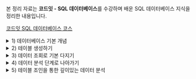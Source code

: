 본 정리 자료는 **코드잇 - SQL 데이터베이스**를 수강하며 배운 SQL 데이터베이스 지식을 정리한 내용입니다.

[코드잇 SQL 데이터베이스 코스](https://www.codeit.kr/courses/sql-database)

<details>
  <summary>1) 데이터베이스 기본 개념</summary>
  <details>
    <summary>데이터베이스와 테이블</summary>

# 데이터베이스와 테이블

## 데이터베이스란?

일정한 체계 속에 저장된 데이터의 집합

데이터는 보통 데이터베이스 안에서 테이블(Table)이라는 형태로 저장됨.

데이터베이스에 저장된 데이터로 시장과 고객을 잘 분석해야 기업이 잘될 수 있음

# 테이블의 row와 column

## 테이블

테이블이란 표 형태로 저장된 데이터의 집합

row는 '행' 이라는 뜻으로, 테이블에서 하나의 개체는 이 row로 표현됨

column은 '열'이라는 뜻으로, 테이블에서 각 개체가 가지는 하나의 속성은 이 column으로 표현됨

  </details>
  <details>
    <summary>DBMS와 SQL</summary>

# DBMS와 SQL

## DBMS (DataBase Management System)

데이터베이스 관리 시스템.

데이터베이스를 관리하는 프로그램

사용하는 DBMS에 따라서 데이터베이스의 종류가 다름

모든 DBMS에서는 SQL이라는 언어를 사용

### SQL (Structured Query Language)

DBMS에 명령을 내리기 위해 사용하는 언어

SQL은 국제 표준이 있어서, 어떤 DBMS에서든 사용할 수 있음

하지만 문제는, 모든 DBMS가 이 표준을 완벽하게 지키지는 않는다는 것

하지만 데이터를 다루는 대부분의 주요 기능은 DBMS마다 큰 차이가 없다

# SQL 국제 표준과 MySQL

## SQL 국제 표준

1970년대 초 IBM에 의해서 System/R이라는 DBMS와 , 이것을 사용하기 위해 필요한 언어인 SEQUEL(Structured English Query Language)가 만들어졌는데, 이후 SEQUEL(씨퀄)은 상표권 문제 때문에 그 이름이 SQL(Structured Query Language)로 변경됨.

2020.09 기준 2019 개정안이 최신임.

## MySQL이란?

MySQL은 페이스북, 유튜브 등을 비롯한 유명 서비스에서 활발히 사용되고 있는 DBMS임

MySQL은 MySQL B이라는 회사에서 개발되었는데, MySQL AB는 2008년 Sun Microsystems에 인수되고, 이 Sun Microsystems는 2010년 Oracle에 인수됨. 이에 따라 자연스럽게 MySQL 또한 Oracle의 소유가 되었음.

MySQL은 오픈 소스 소프트웨어로 누구나 자유롭게 사용할 수 있지만, 만약 MySQL의 소스 코드를 가져다가 일부를 수정하고 자신의 제품의 일부로 만들어서 재배포하는 상황에서 그 소스코드를 공개하지 않으려는 기업이 있다면 이 경우에는 Oracle엑서 제공하는 상업용 라이센스가 필요하다

Oracle은 자사의 기존 DBMS인 오라클과 기업 인수를 통해 얻은 MySQL 둘다 잘 서비스하고 있다고 한다. 둘 다 기술적으로 장단점이 다르고 상호보완적이 면이 있다.

### 오라클

은행, 거래소 등과 같이 데이터 처리의 정확성, 운영의 안정성 등이 엄격하게 요구되는 분야에서 주로 사용되고 있음

신뢰도가 중요한 비즈니스 분야에 적합하게 설계되어 있고, 해당 영역에서의 역사가 길다

### MySQL

우리가 흔히 쓰는 앱, 웹 사이트 같은 서비스를 만들 때 많이 사용 됨

무료로 사용할 수 있고, 좀 더 가볍다.

여러 DBMS 중에서도 특히 일반 사용자가 사용하기 편하다는 평가를 받는다.

요구하는 컴퓨터 성능도 작은 편이라 부담도 덜 함

IT 분야에서 LAMP(Linux + Apache + MySQL + PHP/Perl/Python)라고 하는 개발 플랫폼의 조합이 관용어로 쓰일 정도로 많은 개발자들이 보편적으로 쓰는 DBMS라고 함

# DBMS와 서버-클라이언트 구조

## 클라이언트와 서버

DBMS에는 주요 구성 요소인 두 종류의 프로그램이 있음.

1. **client(클라이언트 프로그램)** : 사용자가 server에 접속해서 원하는 데이터베이스 관련 작업을 할 수 있도록, SQL을 입력할 수 있는 화면 등을 제공하는 프로그램
2. **server(서버 프로그램)**: client로부터 SQL 문 등을 전달받아 데이터베이스 관련 작업을 직접 처리하는 프로그램. (DBMS라고 할 때, 좁은 의미로 이 server 부분만을 가리키는 경우도 있음)

대부분의 DBMS가 client를 통해 server에 접속하는 구조로 되어 있음.

server 안에 DB가 포함되어 있는데, 사실 데이터베이스는 DBMS와 분리된 것이 아니라, 이렇게 server가 직접 저장하고 관리하는 데이터의 집합이다.

결국 DBMS를 사용한다는 것은, **실행되고 있는 server에 client를 이용해서 접속한 후, 원하는 명령을 내린다는 뜻**

### MySQL Workbench

MySQL은 CLI(Command Line Interface) 환경에서 사용할 수도 있지만, Oracle이 공식 제공하는 GUI 환경인 **MySQL Workbench**라는 프로그램을 통해서도 사용할 수 있음

  </details>
  <details>
    <summary>MySQL 데이터베이스</summary>

# 데이터베이스 생성하기

MySQL에서는 데이터베이스를 스키마(Schema)라고 부르기도 함

'쿼리 창'에 SQL문을 입력하여 데이터베이스를 생성한다. `CREATE DATABASE 데이터베이스이름`

꼭 지켜야 하는 규칙은 아니지만, 관습적으로 명령을 대문자로 사용한다고 한다.

테이블이나 db 명과 구분되어 가독성이 더 높다고 한다.

# sys 데이터베이스

workbench를 실행할 때, 따로 생성하지 않았던 **sys**라는 데이터베이스가 이미 존재함.

sys 데이터베이스는 MySQL **서버의 성능 관련 정보**들을 가지고 있는 데이터베이스

## DBMS 사용 용도

사실 DBMS는 사용하는 사람에 따라 사용 용도가 크게 달라짐.

기획자/마케터:

- 데이터베이스에 저장된 데이터를 잘 이용해서 시장 및 고객을 분석

백엔드 개발자 또는 데이터베이스 관리자:

- 데이터가 빠르고 안정적으로, 조회 및 저장될 수 있도록 개발 및 관리

특히 백엔드 개발자 또는 데이터베이스 관리자의 입장에서는 DBMS가 성능 저하 없이 효율적으로 작업을 처리하고 있는지를 체크하는 것이 중요함.

MySQL에서는 이러한 정보를 확인할 수 있는 기본 데이터베이스 중 하나가 **sys**

  </details>
</details>

<details>
  <summary>2) 테이블 생성하기</summary>

# CSV 파일로 테이블 생성하기

MySQL에서는 Table Data Import Wizard를 통해서 CSV(Comma Separated Values) 형식의 파일을 테이블로 불러들일 수 있다.

MySQL에서 각 행의 데이터 타입을 뜻하는 Field Type(Data Type) 에는 int(정수), text(문자열), double(실수) 등이 있다.

# 생성된 테이블 살펴보기

MySQL에서 테이블 오른쪽 스패너 버튼을 클릭하면 테이블 정보를 살펴볼 수 있다.

column의 이름과 데이터 타입을 알 수 있다.

각 column의 이름과 데이터 타입을 함께 고려하면 각 column에 어떤 값들이 들어가 있는지 쉽게 예상할 수 있다

# Primary Key 설정하기

## Primary Key(기본 키)

테이블에서 하나의 row를 고유하게 식별할 수 있게 해주는 column

Primary Key에 해당하는 column 옆에 있는 PK의 체크박스를 체크해주면 column 왼쪽에 있는 아이콘이 열쇠 모양으로 바뀐다.

바뀐 PK 설정을 적용하려면 우측 하단의 apply 버튼을 눌러야 한다. 그러면 Pimary Key를 변경하는 SQL문이 나오며, 다시 한 번 apply 버튼을 누르면 적용된다.

# Primary Key의 종류

Primary Key는 테이블에서 특정 row 하나를 식별하는 역할을 한다.

특정 컬럼을 Primary Key로 설정하면 Primary Key에 같은 값이 있는 row가 추가되는 것을 DBMS가 자동으로 박아주기 때문에 중복된 row가 생길 위험성이 사라진다.

이러한 Primary Key의 종류에는 크게 두 가지가 있다.

## Natural Key

실제로 어떤 개체가 갖고 있는 속성을 나타내는 칼럼이 Primary Key가 됐을 때 이를 Natural Key라고 한다. 예) 주민등록번호

## Surrogate Key

어떤 개체의 속성을 직접적으로 나타내는 컬럼이 아닌, Primary Key로 쓰이기 위해 위적으로 생성된 컬럼

주로 1부터 순차적으로 증가하는 숫자가 들어가게 됨

각 상황마다 적절한 키가 달라진다.

Natural Key는 그 값이 나중에 변경되면 모든 row의 값을 다시 수정해줘야 한다는 문제가 있기 때문에 보통은 Surrogate Key를 선택하는 경우가 더 많다.

# Not Null의 의미

MySQL에서 특정 컬럼의 PK 체크박스에 체크를 할 때 그 컬럼의 NN 체크박스도 동시에 체크가 된다.

이때 NN 은 Not Null을 의미한다.

NULL이라는 것은 그 부분에 값이 없다는 것이다.

주의할 점은 NULL은 0과 다르며, 비어있는 문자열과도 다르다.

NN 체크박스에 체크가 되어있다는 뜻은, 이 컬럼에는 반드시 어떤 값이 들어있어야 한다는 것을 의미한다.

NN이 설정된 컬럼에 NULL이 들어가 있는 row를 추가하려고하면 데이터베이스에서 에러를 내버린다.

Primay Key인 컬럼은 특정 row를 식별하기 위한 컬럼이기 때문에 반드시 Not Null이어야 한다. 따라서 PK 체크박스를 체크할 때 NN 체크박스도 동시에 체크되도록 Workbench에서 자동으로 처리해준 것이다.

# Primary Key와 Auto Increment 속성

## AI (Automatic Inrecement)

Surrogate Key는 보통 1부터 시작해서 1씩 증가하는 정수값을 가진다.

그렇다면 매번 새롭게 추가되는 row의 Surrogate Key인 컬럼의 값은 row의 그것보다 1이 더 큰 정수가 되어야 한다. 대부분의 DBMS에는 매번 새로운 row가 될 때마다 해당 컬럼에 이전보다 1이 더 큰 정수를 자동으로 넣어주는 기능이 존재한다.

컬럼 옆에 있는 AI 체크박스에 체크를 해주고 apply 해주면 이러한 속성이 적용된다.

따라서 row를 삽입할 때 개체의 실제 속성을 나타내는 컬럼의 값만 직접 작성하고 Surrogate Key로 사용하는 컬럼에는 신경쓸 필요가 없다.

# 날짜 관련 컬럼은 DATE 타입으로

CSV 파일을 테이블로 불러올 때 날짜 관련 정보가 TEXT 타입으로 인식될 수 있는데, 이를 DATE 타입으로 바꿔주면 나중에 이 컬럼의 날짜 값을 가지고 1년 후의 날짜를 구하는 등의 작업들을 좀 더 편하게 할 수 있다.

</details>

<details>
  <summary>3) 데이터 조회로 기본 다지기</summary>
  <details>
    <summary>데이터 조회</summary>

# 데이터 조회의 핵심, SELECT과 WHERE

## 데이터 조회 기본 예시

`SELECT 컬럼명 FROM [DB명.]테이블명;`

`SELECT * FROM [practice_main.]member;`

- practice_main 데이터베이스에 있는 member 테이블에서 모든(\*) 컬럼을 가져와라

`SELECT age, gender FROM member;`

- member 테이블에서 age와 gender 컬럼을 가져와라

`SELECT * FROM member WHERE age > 20;`

- member 테이블에서 age 컬럼의 값이 20보다 큰 개체들의 모든 컬럼을 가져와라

# SQL 작성 형식

## 1. SQL 문 끝에는 항상 세미콜론(;)을 써줘야 한다

하나의 SQL 문 끝에는 세미콜론을 써줘야 한다.

SQL 문법 상 세미콜론이 **하나의 SQL 문을 종결하는 단위**이기 때문이다

## 2. SQL 문 안에는 공백이나 개행 등을 자유롭게 넣을 수 있다

`SELECT * FROM practice_main.member WHERE age > 20`

- 이런 식으로 엄청 많은 공백을 주거나,

```sql
SELECT * FROM practice_main.member
	WHERE age > 20
```

- 이런 식으로 SQL 문의 일부분을 한 줄 내리고, 탭을 입력한 후에 쓰는 것도 가능

어떤 방식으로 쓰든, 구분되어야 할 키워드들이 최소한 하나 이상의 공백으로 구분되어 있고, 세미콜론으로 마무리되어 있으면 실행에는 문제가 없다.

이런 점을 이용해서 길이가 긴 SQL 문을 쓸 때는 개행(줄바꿈), 탭 등을 적절하게 활용해서 가독성을 높이는 것이 좋다.

## 3. SQL 문의 대소문자 구분 문자

`SELECT * FROM practice_main.member WHERE age > 20`

위를 보면 MySQL에 기본으로 내장된 키워드들(보통 '예약어' 라 함)은 대문자로 써주고, 나머지 부분은 소문자로 써줬다.

**MySQL의 예약어는 대문자로 적는 것이 관례**이고, 보기에도 좋다.

데이터베이스 이름, 테이블 이름, 컬럼 이름 등은 대소문자를 가리지 않고, 실제로 존재하는 것의 이름을 적어주면 된다.

데이터베이스, 테이블, 컬럼 등의 이름을 짓는 것도 회사마다 일종의 컨벤션들이 있을텐데, 실무에서는 그런 컨벤션에 맞게 지어진 이름들을 작성하게 될 것

예약어들을 소문자로 쓴다고 실행이 안 되는 것은 아니다. 다만, 가독성을 위해 예약어만큼은 꼭 대문자로 쓰는 습관을 들이자.

## 4. 데이터베이스 이름과 테이블 이름

`practice_main.member`과 같이 데이터베이스 이름 뒤에 온점(.)을 붙이고 그 다음에 테이블 이름을 적어줬다. 이렇게 쓰면 해당 데이터베이스 안의 테이블을 가리키는 것인데, 서로 다른 데이터베이스에 같은 이름의 테이블이 존재할 수 있기 때문에 이렇게 써주는 게 좋다.

하지만 항상 이렇게 쓸 필요는 없다.

GUI에서 해당 데이터베이스를 클릭해서 활성화해두거나, 아예 SQL문으로 어떤 데이터베이스를 쓰겠다고 확실하게 정하는 것도 가능하다.

```sql
USE practice_main;
SELECT * FROM member
```

`USE practice_main;`은 practice_main 이라는 데이터베이스를 사용하겠다고 확실히 선언하는 것이다. 그리고 그 뒤로는 그냥 테이블 이름만 써도 괜찮다.

# 조건을 나타내는 다양한 방법

## DATA TYPE = INT

나이가 27 이상

- `SELECT * FROM member WHERE age >=27;`

나이가 30이상 39이하 (30대)

- `SELECT * FROM member WHERE age BETWEEN 30 AND 39;`

나이가 30대가 아닌

- `SELECT * FROM member WHERE age NOT BETWEEN 30 AND 39;`

## DATA TYPE = DATE

가입일이 2019년 1월 1일 이후

- `SELECT * FROM member WHERE sign_up_day > '2019-01-01';`

가입일이 2018년

```sql
SELECT * FROM member
	WHERE sign_up_dat BETWEEN '2018-01-01' AND '2018-12-31';
```

# 문자열 패턴 매칭 조건

## **주소가 서울인 회원**

- `SELECT * FROM member WHERE address LIKE '서울%';`

LIKE는 특정 컬럼 값의 패턴이 '서울%'처럼 생긴 것만 조회

%는 임의의 문자열 길이를 뜻함(0도 포함). 즉, 위의 표현식은 서울로 시작하는 모든 문자열을 뜻함

## 주소가 고양시인 회원

- `SELECT * FROM member WHERE address LIKE '%고양시%';`

고양시 라는 단어 앞 뒤로 임의의 길이를 가진 문자열이 있는 문자열을 뜻함

쉽게 말해, 고양시 가 들어간 모든 문자열을 나타냄

# 그 밖의 알아야 할 표현식

## 1. 같지 않음 (!=, <>)

남자가 '아닌' 회원 조회

- `SELECT * FROM member WHERE gender != 'm';`
- `SELECT * FROM member WHERE gender <> 'm';`

## 2. 이 중에 있는 ~ (IN)

나이가 딱 20살, 또는 30살인 회원들만 조회

- `SELECT * FROM member WHERE age IN (20, 30);`

## 3. 한 글자를 나타내는 \_

LIKE 뒤의 언더바 하나는 문자 하나를 나타낸다.

이메일 주소가 c로 시작하고, 그 뒤에 다섯 글자가 더 있는 row들 조회

- `SELECT * FROM member WHERE email LIKE 'c_____@%';`

# DATE 데이터 타입 관련 함수

## 1. 연도, 월, 일 추출하기

### (1) 1992년에 태어난 회원들만 조회하기

`SELECT * FROM member WHERE YEAR(birthday) = '1992';`

**YEAR 함수**를 사용하면 날짜 값에서 연도만 뽑아낼 수 있음

### (2) 여름(6, 7, 8월)에 가입한 회원들만 조회하기

`SELECT * FROM member WHERE MONTH(sign_up_day) IN (6, 7, 8);`

**MONTH 함수**를 사용하면 날짜값에서 월만 뽑아낼 수 있음.

### (3) 각 달의 후반부(15~31일)에 가입했던 회원들만 조회하기

`SELECT * FROM member WHERE DAYOFMONTH(sign_up_day) BETWEEN 15 AND 31;`

**DAYOFMONTH 함수**는 날짜값에서 일만 뽑아낼 수 있음.

## 2. 날짜 간의 차이 구하기

### 특정 날짜 기준

`DATEDIFF(날짜 a, 날짜 b)` 를 사용하면 '날짜 a - 날짜 b'를 해서 그 차이 일수를 알려준다.

member 테이블에서 각 회원이 가입한 일자가 2019년 1월 1일을 기준으로 며칠 뒤인지를 알아보자.

`SELECT email, sign_up_day, DATEDIFF(sign_up_day, '2019-01-01') FROM member;`

이렇게 하면 이메일 컬럼, 가입일 컬럼, 그리고 가입일에서 2019년 1월 1일을 뺀 컬럼, 이렇게 세 가지 컬럼을 조회할 수 있다.

이처럼 꼭 테이블에 있던 컬럼이 아니더라도 조회할 때는 이런 식으로 새로운 컬럼을 붙여서 볼 수도 있다.

### 오늘 날짜 기준

`DATEDIFF`와 `CURDATE()` 함수 사용

`SELECT email, sign_up_day, CURDATE(), DATEDIFF(sign_up_day, CURDATE()) FROM member;`

- 세번째 컬럼으로 오늘의 날짜를, 그리고 네번째 컬럼으로 '가입일 - 오늘의 날짜'를 볼 수 있다.

### 가입 시점의 나이

`SELECT email, sign_up_day, DATEDIFF(sign_up_day, birthday) / 365 FROM member;`

'가입일 - 생일' 값을 365로 나눠주면 가입 시기의 나이를 알 수 있다.

## 3. 날짜 더하기 빼기

더하기: `DATE_ADD()`

뺴기: `DATE_SUB()`

`DATE_ADD(sign_up_day, INTERVAL 300 DAY)`

- 가입일로부터 300일 지난 날

`DATE_SUB(sign_up_day, INTERVAL 250 DAY)`

- 가입일로부터 250일 전 날짜

## 4. UNIX Timestamp 값

날짜뿐만 아니라 시간까지 포함하는 칼럼은 DATETIME이라는 데이터 타입을 사용한다.

DATETIME 타입의 칼럼에는 보통 '2018-12-31 23:54:59' 이런 식으로 값들이 저장되어 있다.

그런데 어떤 테이블에는 날짜와 시간이 이렇게 예쁜 형식이 아니라, 1553526000 이런 식으로 큰 숫자값이 적혀있는 경우들이 많다. 이런 형식의 날짜시간 값을 **UNIX Timestamp**라고 한다.

UNIX Timestamp는 특정 날짜의 특정 시간을 **1970년 1월 1일을 기준으로, 총 몇 초가 지났는지**로 나타낸 값이다.

`UNIX_TIMESTAMP()` : DATE 타입의 값을 Unix Timestamp로 바꿔주는 함수

`FROM_UNIXTIME()` : Unix Timestamp 값을 사람이 읽을 수 있는 날짜 형태로 바꿔주는 함수

# 여러 개의 조건 달기

## AND

남자이면서 주소가 서울이고, 25세 이상 29세 이하인 회원 조회

```sql
SELECT * FROM member
WHERE gender = 'm'
	AND address LIKE '서울%'
	AND age BETWEEN 25 AND 29;
```

## OR

봄(3~5월) 또는 가을(9~11월)에 가입한 회원 조회

```sql
SELECT * FROM member
WHERE MONTH(sign_up_day) BETWEEN 3 AND 5
	OR MONTH(sign_up_day) BETWEEN 9 AND 11;
```

## AND, OR 혼합

키가 180 이상인 남자 혹은 키가 170 이상인 여자

```sql
SELECT * FROM member
WHERE (gender = 'm' AND height >= 180)
	OR (gender = 'f' AND height >= 170);
```

이렇게 AND 와 OR를 함께 사용할 때에는 먼저 실행해야 되는 부분을 괄호로 감싸주는 게 좋다.

# 여러 조건을 걸 때 주의할 점

## 1. OR를 사용할 때 주의사항

`SELECT * FROM member WHERE id = 1 OR id =2;`

이렇게 적는 게 맞는 표현인데, 간혹 아래와 같이 잘못 적는 경우가 있다.

- `SELECT * FROM member WHERE id = 1 or 2;`

실수로 쓴 `WHERE id = 1 or 2` 이 부분은

1. id = 2 가 TRUE
2. 2

이 두 부분을 나눌 수 있는데, 두 번째 부분이 문제가 된다.

MySQL에서는 0을 False, 0 이외의 숫자는 모두 True로 간주한다.

따라서 두 번째 부분은 항상 True가 되어버린다.

즉, `WHERE id = 1 OR 2`는 곧 `WHERE id = 1 OR TRUE` 와 같은 뜻인데, 이렇게 되면 결국 어떤 row든 다 이 조건을 만족하게 되어버림. 그래서 모든 row가 출력됨

## 2. AND와 OR 간의 우선순위

(1) 성별이 여자이거나 (OR) 나이가 30세 미만

'이면서' (AND)

(2) 키는 180 이상인

회원을 조회하려고 한다.

```sql
SELECT * FROM memeber
WHERE gender = ='f' OR age < 30 AND height > 180;
```

이렇게 조회하면 height 컬럼의 값이 180 이하인 회원들도 많이 보인다.

그 이유는 SQL 문이 실행될 때, AND가 OR보다 우선순위가 더 높기 때문이다.

즉, AND가 OR 보다 먼저 실행된다는 것.

그래서

(1) 성별이 여자이거나(OR)

(2) 나이가 30세 미만이면서(AND) 키가 180 이상인

회원을 조회하게 되는 것

따라서 사용자가 '먼저 실행되기를 원하는 조건'을 괄호로 씌워주는 것이 좋다. 그 이유는 괄호는 AND보다도 우선순위가 높기 때문이다.

원래 의도했던 결과를 얻기 위해서는 아래와 같이 작성하면 된다.

```sql
SELECT * FROM member
WHERE (gender = 'f' OR age < 30) AND height > 180;
```

이처럼 먼저 실행되기 원하는 부분에 괄호를 씌워주면 된다.

이렇게 **조건에 괄호를 씌워주면** AND와 OR 사이의 우선순위를 신경쓰지 않아도 되고, 나중에 SQL 문을 다시 읽었을 때도 이해하기 편하다는 장점이 있다.

조건 단위로 괄호를 씌워주는 습관을 들이면 좋다!

# 문자열 패턴 매칭 조건을 사용할 때 주의할 점

## 1. 이스케이핑(escaping) 문제

문자열 컬럼에 퍼센트 기호(%)가 포함된 row를 찾아야 되는 경우

`LIKE '%%%'` 이렇게 적어주게 되면 임의의 길이를 가진 문자열로 해석되어 모든 문자열이 다 포함된다.

LIKE에서 쓰이는 표현식이 아니라, 문자로서의 %를 나타내려면

`LIKE '%\%%'` 와 같이 표현해주어야 한다.

% 앞에 역슬래쉬(백슬래쉬, backslash) 기호를 붙여줬다.

원래 특정 의미('임의의 길이를 가진 문자열')를 나타내던 문자(%)를 그 특정 의미가 아니라, 일반적인 문자처럼 취급하는 행위를 **이스케이핑(escaping)**이라고 한다.

**어떤 문자가 그것에 부여된 특정한 의미, 기능으로 해석되는 게 아니라 그냥 단순한 문자 하나로 해석되도록 하는 것**을 이스케이핑 이라고 하는 것.

MySQL에서 이스케이핑을 하는 방법은 해당 문자 앞에 역슬래쉬를 붙여주는 것이다.

### (1) ' (작은 따옴표) 이스케이핑

`LIKE '%\'%'`

### (2) \_(언더바) 이스케이핑

`LIKE '%\_%'`

### (3) "(큰 따옴표) 이스케이핑

`LIKE '%\"%'`

## 2. 대소문자 구분 문제

소문자 g가 포함된 문자열을 조회하고 싶다

`LIKE '%g%'` 이렇게 사용할 경우 대문자 G가 포함되어 있는 row 도 조회된다.

이는 MySQL의 기본 설정 때문임.

MySQL에서 테이블에 적용된 설정 중 Info 에서 **Table collectoin** 항목을 보면, 문자열이 서로 동일한지를 비교할 때 적용되는 설정을 나타낸다. **utf8mb4_0900_ai_ci**라는 값이 써 있다. 여기서 **ci**는 **case-insensitive**의 약자로, 문자열이 동일한지 확인할 때 대소문자를 구별하지 않겠다는 뜻임

만약 이 설정을 다른 걸로 변경하면 대소문자 구분을 하도록 바꿀 수도 있겠지만, 데이터베이스 관리자가 아니라면 MySQL 설정을 마음대로 바꿔서는 안되고, 애초에 그럴 수 있는 권한도 없을 것이다.

따라서 어떤 설정에서든 대소문자 구분을 할 수 있는 방법이 필요하다.

`LIKE BINARY '%g%'` 와 같이 문자열 패턴 앞에 BINARY를 붙이면 된다.

BINARY를 붙여준다는 것은 해당 문자열의 0과 1의 조합의 값이 정확히 일치하는 것을 찾으라는 뜻임.

소문자g와 대문자 G는 같은 알파벳이기는 하지만 컴퓨터에서 0과 1의 조합으로 저장될 때 다른 값으로 저장된다. 그리고 BINARY를 붙이는 건 단지 알파벳 비교 뿐만 아니라 대소문자 구분까지 할 수 있도록 0과 1을 보는 수준까지 문자열 비교를 수행하라는 뜻임

  </details>
  <details>
    <summary>데이터 정렬</summary>

# 데이터 정렬해서 보기

## SQL 에서 정렬

'row들을', '특정 컬럼을 기준으로', '순서대로 출력'

키를 기준으로 정렬

```sql
SELECT * FROM member
ORDER BY height ASC;
```

- 오름차순으로 정렬됨.
- ASC - ascending. 안 적어주어도 기본적으로 오름차순으로 정렬된다.
- 안 적어두면 햇갈릴 수 있으니, 적어두는 게 좋다.

```sql
SELECT * FROM member
ORDER BY height DESC;
```

- 내림차순으로 정렬됨
- DESC - descending

몸무게가 70 이상인 남자 회원을 키 오름차순으로 정렬

```sql
SELECT * FROM member
WHERE gender = 'm'
	AND weight >= 70
ORDER BY height ASC;
```

- SQL 문법 상 WHERE 는 ORDER BY 보다 앞에 와야 한다.

## 여러 기준으로 정렬

ORDER BY 는 이름을 먼저 쓴 컬럼을 우선으로 해서 정렬이 차례대로 수행된다.

가입 년도를 기준으로 내림 차순으로 정렬하고, 같은 년도에 가입한 회원들은 이메일을 기준으로 오름차순 정렬

```sql
SELECT * FROM member
ORDER BY YEAR(sign_up_day) DESC, email ASC;
```

# 정렬할 때 주의할 점

정렬 기준의 데이터 타입이 (1) 숫자형(INT 등)인 경우와, (2) 문자열형(TEXT 등)인지에 다라 결과가 달라진다.

INT 타입의 값은 숫자의 대소(크고 작음)를 기준으로 정렬이 수행되지만,

TEXT 타입의 값은 한 문자, 한 문자씩 그 문자 순서를 비교해서 정렬이 수행된다.

따라서, **숫자값이 담긴 컬럼을 정렬 기준으로 할 때는 그 컬럼의 데이터 타입이 숫자형인지, 문자열형인지를 잘 살펴봐야 한다.**

## CAST

이미 TEXT 타입인 컬럼에 있는 숫자값들을 그냥 INT 등의 숫자형 타입으로 보고 정렬할 수도 있다. 정렬할 때 그 컬럼의 값의 데이터 타입을 일시적으로 변경해 주면 된다.

`CAST` 함수를 사용하면 되는데, 보통 프로그램이 세계에서 어떤 변수의 데이터 타입을 바꿀 때 사용되는 단어이다.

`CAST(data AS signed)` data 컬럼에 존재하는 값들의 데이터 타입을 일시적으로 **signed**라는 데이터 타입으로 변환하라는 뜻임

singed는 양수와 음수를 포함한 모든 정수를 나타낼 수 있는 데이터 타입이다.

만약 값에 소수점이 포함되어 있다면, `CAST(data AS decimal)` 과 같이 사용 가능

# 데이터 일부만 추려보기

`LIMIT` 사용

최근에 가입한 회원 10명 조회

```sql
SELECT * FROM member
ORDER BY sign_up_day DESC
LIMIT 10;
```

최근에 가입한 9번째, 10번째 회원 조회

```sql
SELECT * FROM member
ORDER BY sign_up_day DESC
LIMIT 8, 2 # 인덱스가 8인 개체부터 2개 (인덱스는 0부터 시작)
```

# LIMIT과 Pagination

웹사이트들을 보면 사이트 화면 하단에 1, 2, 3, 4, 5 등 페이지를 클릭할 수 있는 버튼을 흔히 볼 수 있음

- 1페이지: 1~10번까지의 내용
- 2페이지: 11~20번까지의 내용
- 3페이지: 21~30번까지의 내용

보통 위와 같이 구성되어 있는데, 새로운 페이지를 누르면 그때마다 10개의 새로운 내용들을 로드(load) 하게 된다.

이런 걸 **페이지네이션(Pagination)**이라고 한다. 전체 결과를 한 번에 로드하는 게 아니라, 이렇게 페이지 단위로 쪼개서 그때그때 요청이 있을 때마다 부분 결과를 조금씩 로드하는 방식을 말한다.

꼭 숫자 클릭 방식이 아니라 하더라도, 스크롤을 내리면 잠시 뒤에 새로운 내용이 더 등장하는 방식도 비슷하다.

Pagination은 개발자에게도 중요한 주제이다. 실제로는 각 페이지 당 내용을 최대한 빠르게 로드하기 위한 추가적인 기법들이 필요하다.

  </details>
</details>

<details>
  <summary>4) 데이터 분석 단계로 나아가기</summary>
  <details>
    <summary>데이터의 특성 구하기 & NULL을 다루는 방법</summary>

# 데이터의 특성 구하기

## 집계함수

`COUNT(컬럼이름)`

- 컬럼에 해당하는 NULL이 아닌 row의 수
- `SELECT COUNT(weight) FROM member;`

`COUNT(*)`

- NULL에 상관없이, 모든 row의 수

`MAX(컬럼이름)`

- 컬럼 최댓값

`MIN(컬럼이름)`

- 컬럼 최솟값

`AVG(컬럼이름)`

- 컬럼 평균값 (NULL 제외)

`SUM(컬럼이름)`

- 컬럼 합계

`STD(컬럼이름)`

- 컬럼 표준편차

## 산술 함수 (Mathematical Function)

SQL에는 집계 함수 말고도, 단순한 산술 연산을 해주는 산술 함수가 있다.

`ABS`

- 절대값

`SQRT`

- 제곱근

`CEIL`

- 올림

`FLOOR`

- 내림

`ROUND`

- 반올림

## 집계 함수와 산술 함수의 차이점

(1) 집계 함수는 특정 컬럼의 여러 row의 값들을 동시에 고려해서 실행되는 함수

(2) 산술 함수는 특정 컬럼의 각 row 값마다 실행되는 함수

# NULL을 다루는 방법

데이터를 분석하는 사람 입장에서는 NULL이 달갑지 않은 존재임. 모든 row와 모든 column에 제대로 된 값이 들어가 있어야 NULL을 따로 처리해주지 않아도 되어서 편리하기 때문. 하지만 현실에서는 데이터에 NULL이 있는 경우가 종종 있음.

## NULL 조회

`SELECT * FROM member WHERE address IS NULL;`

## NULL을 제외하고 조회

`SELECT * FROM member WHERE height IS NOT NULL;`

## NULL을 좀 더 일반적인 단어로 바꿔주기

다른 직군의 사람들은 NULL을 잘 모를 수도 있기 때문에 조금 더 일반적인 단어로 바꿔줄 수 있다.

```sql
SELECT
	COALESCE(height, '####'),
	COALESCE(weight, '----'),
	COALESCE(address, '@@@@')
FROM member;
```

`COALESCE`는 값이 있으면 그 값을 그대로 리턴해 주고, NULL이 있으면 뒤에 파라미터로 넘긴 문자를 리턴해 준다.

# NULL에 관해 알아야 하는 사실

## 1. IS NULL 과 = NULL 은 다르다

**NULL은 어떤 값이 아니기 때문에 애초에 등호(=)를 사용해서 어떤 값과 비교할 수 있는 대상이 아님.**

그래서 IS NULL 이라는 키워드가 별도로 마련된 것.

NULL인지를 확인할 때는 = NULL을 쓰면 안 되고, 반드시 IS NULL을 써야 한다.

마찬가지로, != NULL 이나 <> NULL 도 쓸 수 없고, **IS NOT NULL**이라고 나타내야 한다.

## 2. NULL에는 어떤 연산을 해도 결국 NULL이다.

NULL에는 뭘 더하든, 빼든, 곱하든, 나누든지 간에 항상 NULL이다.

# 이상한 값 제외하는 법

경우에 따라서 이상한 값을 제외하는 방법은 다를 수 있는데, 여러 조건문을 잘 활용하면 된다.

## 나이 범위가 이상한 경우

`SELECT AVG(age) FROM member WHERE age BETWEEN 5 AND 100;`

과 같이 특정 범위의 나이만 포함시킬 수 있다.

## 주소가 이상한 경우

`SELECT * FROM member WHERE address NOT LIKE '%호';`

로 주소 확인 후, 해당하는 회원들에게 주소를 다시 제대로 입력해달라는 메일을 보낼 수도 있겠다.

  </details>
  <details>
    <summary>컬럼 다루기</summary>

# 컬럼끼리 계산하기

## BMI 구하기

BMI = Body Mass Index = 몸무게(kg) / 키(m) ^(2)

```sql
SELECT email, height, weight, weight / ((height / 100) * (height / 100))
FROM member;
```

참고: NULL이 포함된 계산식의 결과는 항상 NULL이다.

# 컬럼에 alias 붙이기

## Alias

Alias = 별명, 별칭

```sql
SELECT
	email,
	height AS 키,
	weight AS 몸무게,
	weight / ((height / 100) * (height / 100)) AS BMI
FROM member;
```

AS를 사용하지 않고 컬럼 뒤에 스페이스바로 한 칸 뛰고 alias를 적어주어도 되지만, 알아보기 쉽게 AS를 써주자

## CONCAT

`CONCAT` 함수를 이용해 여러 컬럼의 값을 한 컬럼에 나타내줄 수 있다.

```sql
SELECT
	email,
	CONCAT(height, 'cm', ', ', weight, 'kg') AS '키와 몸무게',
	weight / ((height / 100) * (height / 100)) AS BMI
FROM member;
```

# 컬럼의 값 변환해서 보기

## CASE 문 활용해서 비만여부 체크하기

25 ≤ BMI: 과체중 또는 비만

18.5 ≤ BMI < 25 : 정상

BMI < 18.5 : 저체중

```sql
SELECT
	email,
	CONCAT(height, 'cm', ', ', weight, 'kg') AS '키와 몸무게',
	weight / ((height / 100) * (height / 100)) AS BMI,

(CASE
	WHEN weight IS NULL OR height IS NULL THEN '비만 여부 알 수 없음'
	WHEN weight / ((height / 100) * (height / 100)) >= 25 THEN '과체중 또는 비만'
	WHEN weight / ((height / 100) * (height / 100)) >= 18.5
		AND weight / ((height / 100) * (height / 100)) < 25
		THEN '정상'
	ELSE '저체중'
END) AS obesity_check

FROM member
ORDER BY obesity_check ASC;
```

# CASE 함수의 종류

## 1. 단순 CASE 함수

```sql
CASE 컬럼 이름
	WHEN 값 THEN 값
	WHEN 값 THEN 값
	WHEN 값 THEN 값
	ELSE 값
END
```

예시

```sql
SELECT email,
CASE age
	WHEN 29 THEN '스물 아홉 살'
	WHEN 30 THEN '서른 살'
	ELSE age
END
FROM member;
```

age 컬럼의 값이 29면 '스물 아홉 살', 30이면 '서른 살' 이라고 표현.

그리고 CASE 함수 중에서 ELSE age는 나머지 경우에는 모두 age 컬럼에 있던 값을 그대로 보여달라는 뜻임

이렇게 CASE문 바로 뒤에 컬럼 이름을 쓰고, 그 컬럼의 값과 어떤 값이 같은지(=)를 비교하는 CASE 함수를 **단순 CASE 함수**라고 한다.

## 2. 검색 CASE 함수

```sql
CASE
	WHEN 조건1 THEN 값
	WHEN 조건2 THEN 값
	WHEN 조건3 THEN 값
	ELSE 값
END
```

이런 CASE 함수에서는 일단 TRUE인 조건을 만나게 되면 거기에 있는 THEN 뒤의 값을 돌려주고, CASE 함수는 종료된다.

검색 CASE 함수는 단순 CASE 함수와 어떤 점이 다를까?

일반적으로 단순 CASE 함수에서는 등호 연산(=) 밖에 할 수 없다는 단점이 있다.

하지만 검색 CASE 함수에서는 사용자가 직접 원하는 대로 조건을 설정할 수 있기 때문에 좀 더 다양한 조건을 걸 수 있다.

# NULL을 다른 값으로 변환하는 다양한 함수

## 1. COALESCE 함수

COALESCE 함수는 괄호 속 인자 중에서 가장 첫번째로 NULL이 아닌 값을 반환한다.

`SELECT COALESCE(height, 'N/A') FROM member;`

- height 컬럼의 NULL들을 'N/A'라는 문자열로 교체했는데, 이는 Not Available, Not Applicable의 줄임말로 테이블에서 어떤 값이 없거나 표현할 수 없는 값일 때를 나타내는 단어임.

`SELECT COALESCE(height, weight * 2.3, 'N/A') FROM member;`

- 이번에는 COALESCE 함수 안에 weight \* 2.3 이라는 식이 추가됨
- 사람의 키가 보통 몸무게에 2.3을 곱한 값이라고 가정한 것. 만약 height 컬럼이 NULL이면 해당 row의 weight 컬럼의 값을 가지고 키를 추론해본 것임
- height 컬럼도 NULL이고 weight 컬럼도 NULL인 row라면 'N/A'가 출력될 것임

## 2. IFNULL 함수

IFNULL 함수는 첫 번째 인자가 NULL인 경우에는 두 번째 인자를 표시하고, NULL이 아니면 해당 값을 그대로 표현한다.

`SELECT IFNULL(height, 'N/A') FROM member;`

## 3. IF 함수

IF 함수는 가장 첫 번째 인자로 어떤 조건식이 온다. 만약 그 조건식의 결과가 True라면 두 번째 인자를 리턴하고, False라면 세 번째 인자를 리턴한다.

`SELECT IF(height IS NOT NULL, height, 'N/A') FROM member;`

## 4. CASE 함수

```sql
SELECT
	CASE
		WHEN height IS NOT NULL THEN height
		ELSE 'N/A'
	END
FROM member;
```

# alias를 붙이고 바로 쓸 수 없는 이유

## 1. 띄어쓰기(스페이스)가 포함된 alias에는 따옴표를 붙여줘야 한다.

만약 컬럼에 스페이스가 포함된 alias를 붙이고 싶다면, 작은 따옴표나 큰 따옴표를 붙여서 alias 부분을 확실하게 표현해주어야 한다.

`SELECT name AS '상품 이름', price FROM item;`

이렇게 하지 않으면 스페이스를 기준으로 구문 해석이 이루어지는 SQL 특성 상 에러가 발생하니까 주의해야 한다.

## 2. SELECT 절에서 설정한 alias를 바로 사용할 수 없는 문제

```sql
SELECT
	email,
	CONCAT(height, 'cm', ', ', weight, 'kg') AS '키와 몸무게',
	weight / ((height / 100) * (height / 100)) AS BMI,

(CASE
	WHEN weight IS NULL OR height IS NULL THEN '비만 여부 알 수 없음'
	WHEN weight / ((height / 100) * (height / 100)) >= 25 THEN '과체중 또는 비만'
	WHEN weight / ((height / 100) * (height / 100)) >= 18.5
		AND weight / ((height / 100) * (height / 100)) < 25
		THEN '정상'
	ELSE '저체중'
END) AS obesity_check

FROM member
ORDER BY obesity_check ASC;
```

우리는 위와 같이 Alias와 CASE 문을 사용한 적이 있다.

그런데 우리는 BMI라는 Alias를 이미 붙였기에 ,CASE 문 안에서 반복되는 부분을 BMI로 표시해서 작성하려고 할 수 있다

하지만 이 경우 오류가 난다.

```sql
SELECT
	email,
	CONCAT(height, 'cm', ', ', weight, 'kg') AS '키와 몸무게',
	weight / ((height / 100) * (height / 100)) AS BMI,

(CASE
	WHEN weight IS NULL OR height IS NULL THEN '비만 여부 알 수 없음'
	WHEN BMI >= 25 THEN '과체중 또는 비만'
	WHEN BMI >= 18.5
		AND BMI < 25
		THEN '정상'
	ELSE '저체중'
END) AS obesity_check

FROM member
ORDER BY obesity_check ASC;
```

실행 결과창을 보면 BMI 라는 컬럼이 Unknown이라고 뜬다.

왜 이 부분이 작동하지 않는 걸까? SQL 문의 실행원리에 대해 잘 알아야 이해할 수 있다.

BMI는 우리가 SELECT 절 안에서 설정한 alias이다. 그런데 BMI 컬럼이 Unknown 이라고 뜨는 건 CASE 함수가 실행될 때는 BMI 라는 alias가 아직 인식되지 않은 상태라고 봐야 한다.

하지만 CASE 문에서 매번 이렇게 똑같은, 그리고 긴 표현을 쓰는 건 보기에 안 좋을 것 같다.

해결 방법이 있는데, 이는 다른 챕터들을 좀 더 배운 뒤 알아보도록 하자.

  </details>
  <details>
    <summary>고유한 값 & 문자열 함수</summary>

# 고유한 값만 보기

## DISTINCT

`DISTINCT` 함수를 이용하면 하나의 컬럼에서 어떤 고유한 값들이 존재하는지 한 눈에 볼 수 있다.

`SELECT DISTINCT(gender) FROM member;`

- 성별 고유한 값만 보기 ('m', 'f')

`SELECT DISTINCT(SUBSTRING(address, 1, 2)) FROM member;`

- SUBSTRING 함수를 이용해 address 컬럼에서 첫번째 문자열부터 2개의 문자를 추출함
- 서울, 경기 등과 같은 문자가 추출되고 DISTINCT를 통해서 고유한 값만 리턴된다.

# 고유한 값의 개수 구하기

## COUNT

`SELECT COUNT(DISTINCT(gender)) FROM member;`

- gender 컬럼에 존재하는 고유한 값의 개수를 구해준다.

`SELECT COUNT(DISTINCT(SUBSTRING(address, 1, 2)) AS region_count FROM member;`

- 회원들이 사는 주요 지역의 고유한 값 개수를 구해준다. (개수를 구하기 전에 이상한 값의 유무에 주의하자)

# 문자열 관련 함수들

## 1. LENGTH 함수

`LENGTH` 함수는 문자열의 길이를 구해준다.

`SELECT *, LENGTH(address) FROM member;`

## 2. UPPER, LOWER 함수

`UPPER`는 문자열을 모두 대문자로 바꿔서 보여주는 함수고,

- `SELECT email, UPPER(email) FROM member;`

`LOWER`는 문자열을 모두 소문자로 바꿔서 보여주는 함수다.

- `SELECT email, LOWER(email) FROM member;`

## 3. LPAD, RPAD 함수

문자열의 왼쪽 또는 오른쪽을 특정 문자열로 채워주는 함수이다.

LPAD는 LEFT + PADDING(채우기)의 줄임말, RPAD 는 RIGHT + PADDING의 줄임말

예를 들어 `LPAD(age, 10, '0')`는 age 컬럼의 값을 왼쪽에 문자 0을 붙여서 총 10자리로 만드는 함수임. 보통 어떤 숫자의 자릿수를 맞출 때 자주 사용하는 함수.

그런데 age 컬럼의 데이터 타입은 숫자를 나타내는 INT 형이었다.

비록 숫자이더라도 문자열 함수 안에 인자로 넣어주면 그 값이 자동으로 문자열로 형 변환되어 계산된다.

## 4. TRIM, LTRIM, RTRIM 함수

이 함수들은 문자열에 존재하는 공백을 제거하는 함수들이다.

LTRIM: 왼쪽 공백 삭제

RTRIM: 오른쪽 공백 삭제

TRIM: 왼쪽, 오른쪽 양쪽 다 공백 삭제

이 함수들이 문자열 내부(중간)에 존재하는 공백을 없애는 건 아니라는 사실에 주의하자.

  </details>
  <details>
    <summary>그루핑</summary>

# 그루핑해서 보기 1

## GROUP BY 이용해서 그루핑(Grouping)하기

`SELECT gender, COUNT(*), AVG(height), MIN(weight) FROM member GROUP BY gender;`

각 그룹의 성별, 개체 수, 평균 키, 몸무게 최솟값 이 출력된다.

COUNT, AVG, MIN과 같은 집계함수는 그루핑을 통해 생성된 각 그룹의 수치적인 특성을 구해준다.

# GROUP BY를 안 썼을 때는?

그루핑은 SQL에서 데이터를 분석할 때 아주 중요한 개념이기 때문에 확실하게 이해하고 넘어가야 한다.

특히 GROUP BY를 써서 그루핑을 하고 난 후에, 생성된 각 그룹(하나의 row로 표현되었던)에 대해서 AVG, MIN 등의 집계 함수가 각각 동작한다는 것을 잘 기억해야 한다.

GROUP BY를 쓰지 않을 때는 테이블의 전체 row가 하나의 그룹이고, 이 하나의 그룹에 대해서 집계 함수가 작동한다.

# 그루핑해서 보기 2

## 회원들의 주소를 주요 지역을 기준으로 그루핑하기

```sql
SELECT
	SUBSTRING(address, 1, 2) as region,
	COUNT(*)
FROM member
GROUP BY SUBSTRING(address, 1, 2);
```

## 여러 개의 컬럼을 기준으로 그루핑하기

```sql
SELECT
	SUBSTRING(address, 1, 2) as region,
	gender,
	COUNT(*)
FROM member
GROUP BY
	SUBSTRING(address, 1, 2),
	gender;
```

그루핑 기준을 늘릴수록 더욱 세분화된 그루핑이 가능하다.

# 그루핑해서 보기 3

## HAVING

HAVING을 이용해서 특정 조건에 부합하는 회원만 조회해 보자. (서울 거주 남성)

```sql
SELECT
	SUBSTRING(address, 1, 2) as region,
	gender,
	COUNT(*)
FROM member
GROUP BY
	SUBSTRING(address, 1, 2),
	gender
HAVING
	region = '서울'
	AND gender = 'm';
```

이 때 WHERE을 사용하면 오류가 난다.

## WHERE와 HAVING

**WHERE**는 테이블에서 **맨 처음 row들을 조회할 때** 조건을 설정하기 위한 구문임

반면에 **HAVING**은 이미 조회된 row들을 다시 그루핑했을 때, **생성된 그룹들 중에서 다시 필터링**할 때 쓰는 구문임

# GROUP BY 를 쓸 때 지켜야 하는 규칙

## 예시

```sql
SELECT SUBSTRING(address, 1, 2) AS region, gender, COUNT(*) FROM member
GROUP BY SUBSTRING(address, 1, 2), gender
HAVING region IS NOT NULL
ORDER BY region ASC, gender DESC;
```

지금 (1) 주요 지역, (2) 성별의 조합을 기준으로 그루핑이 이루어졌다.

이렇게 GROUP BY를 사용할 때에는 중요한 규칙이 하나 있는데,

GROUP BY를 사용할 때는

**SELECT 절에는**

**(1) GROUP BY 뒤에서 사용한 컬럼들**

**또는 (2) COUNT, MAX 등과 같은 집계 함수만** 쓸 수 있다.

이건 거꾸로 말해 GROUP BY 뒤에 쓰지 않은 컬럼 이름을 SELECT 뒤에 쓸 수 없다는 말임

왜 그런 것일까?

그루핑을 하면 각 그룹에 대한 정보가 한 줄로 표시되는데

GROUP BY 뒤에 쓰지 않은, 즉 그루핑 기준으로 사용하지 않은 컬럼명을 SELECT 절 뒤에 써서 조회하려고 하면,

각 그룹의 row들 중에서 해당 컬럼의 값을 어느 row에서 가져와야할 지 결정할 수가 없다.

하지만 그루핑 기준으로 사용하지 않은 컬럼명도 집계함수의 인자로 사용하는 건 괜찮다.

# SELECT 문의 실행 순서

## 더 앞에 나와야 하는 순서

1. SELECT
2. FROM
3. WHERE
4. GROUP BY
5. HAVING
6. ORDER BY
7. LIMIT

## 각 절들이 해석 및 실행되는 순서

1. FROM: 어느 테이블을 대상으로 할 것인지를 먼저 결정한다.
2. WHERE: 해당 테이블에서 특정 조건(들)을 만족하는 row들만 선별한다.
3. GROUP BY: row들을 그루핑 기준대로 그루핑한다. 하나의 그룹은 하나의 row로 표현된다.
4. HAVING: 그루핑 작업 후 생성된 여러 그룹들 중에서, 특정 조건(들)을 만족하는 그룹들만 선볋
5. SELECT: 모든 컬럼 또는 특정 컬럼들을 조회한다. **SELECT 절에서 컬럼이름에 alias를 붙인 게 있다면, 이 이후 단계(ORDER BY, LIMIT)부터는 해당 alias를 사용할 수 있다.**
6. ORDER BY: 각 row를 특정 기준에 따라서 정렬한다.
7. LIMIT: 이전 단계까지 조회된 row들 중 일부 row들만을 추린다.

### 참고

MySQL 에서는 HAVING에서 SELECT의 alias가 적용되는데, 이는 SQL 표준이 아닌 예외적인 모습이다.

# 그루핑해서 보기 4

## WITH ROLLUP 이용해서 부분총계 구하기

ROLLUP = 말다, 소매를 걷어 올리다.

세부 그룹들을 좀 더 큰 단위의 그룹으로 중간중간에 합쳐준다.

먼저 써준 컬럼이 더 상위 기준이 됨. 상위 기준 안에서 각 그룹들을 합친 결과를 출력해 줌

```sql
SELECT SUBSTRING(address, 1, 2) as region, gender, COUNT(*)
FROM member
GROUP BY SUBSTRING(address, 1, 2), gender WITH ROLLUP
HAVING reigon IS NOT NULL
ORDER BY region ASC, gender DESC;
```

## 주의할 점

`HAVING region IS NOT NULL`

이 부분에서 region 컬럼의 값이 NULL인 경우를 제외하고 있는데,

부분총계 컬럼은 합쳐진 컬럼의 값을 NULL로 표시하기 때문에

HAVING 구문에 의해서 원래 region 컬럼이 NULL이 아님에도 불구하고 전체 총계까지도 제외하고 표시되어 버린다.

(1) 원래 region 컬럼이 NULL인 row들은 아예 제외하고 (2)부분 총계는 빠짐없이 보고 싶은데 `HAVING region IS NOT NULL`을 쓰자니 (2)를 만족하지 못하고, 안 쓰면 (1)을 만족하지 못한다.

'원래의 NULL' vs '부분 총계임을 나타내기 위해 사용된 NULL'을 구분할 수 있으면 좋을 것 같은데 어떻게 할 수 있을까?

# WITH ROLLUP에 관해 더 알아보기

## 1. GROUP BY 뒤 기준들의 순서에 따라 WITH ROLLUP의 결과도 달라진다.

일단 member 테이블의 row 들을 총 3가지 컬럼을 기준으로 그루핑해보자.

```sql
SELECT YEAR(birthday) AS b_year, YEAR(sign_up_day) AS s_year, gedner, COUNT(*)
FROM member
GROUP BY YEAR(birthday), YEAR(sign_up_day), gender WITH ROLLUP
ORDER BY b_year DESC;
```

그루핑이 여러 개일 때는 WITH ROLLUP이 점차적으로 넓은 범위의 부분 총계를 보여준다.

마지막 row 에는 모든 컬럼이 NULL인, 즉 세 가지 기준을 모두 고려하지 않은 부분 총계를 보여준다. = 전체 총계

여기서 중요한 점은

**WITH ROLLUP**이 GROUP BY 뒤에 나오는 그루핑 기준의 등장 순서에 **맞춰서** 계층적인 부분 총계를 보여준다는 것이다.

이는 **GROUP BY 뒤에 나오는 그루핑 기준의 순서에 따라 WITH ROLLUP이 출력하는 결과가 달라진다**라는 말이다.

만약 다른 기준을 고려하지 않고 생일에 따른 부분 총계를 보고 싶으면 GROUP BY 바로 뒤에 생일을, 가입일자를 기준으로 한 부분 총계를 보고 싶으면 GROUP BY 바로 뒤에 가입일자를 써주면 되는 것이다.

## 2. NULL임을 나타내기 위해 쓰인 NULL vs. 부분 총계를 나타내기 위해 쓰인 NULL

우리는 WITH ROLLUP을 이용해서 부분 총계를 출력할 때,

우리가 NULL을 볼 때 (1) 이게 원래 있는 NULL을 나타내는 건지, (2) 부분 총계임을 나타내기 위해 쓰인 NULL인 건지 구분 할 수 없다.

이를 구분할 수 있게 해주는 함수가 바로 `GROUPING` 이라는 함수이다.

```sql
SELECT YEAR(sign_up_day) AS s_year, gender, SUBSTRING(address, 1, 2) AS region,
GROUPING(YEAR(sign_up_day)), GROUPING(gender), GROUPING(SUBSTRING(address, 1, 2)),
COUNT(*)
FROM member
GROUP BY YEAR(sign_up_day), gender, SUBSTRING(address, 1, 2) WITH ROLLUP
ORDER BY s_year DESC;
```

`GROUPING` 함수는 그 인자를 그루핑 기준에서 고려하지 않은 부분 총계인 경우에 1을 리턴하고, 그렇지 않은 경우 0을 리턴한다.

원래 NULL이 있던 곳에는 0이 출력되고, 부분 총계를 나타내기 위해 NULL이 쓰인 곳은 1이 출력된다.

즉, `GROUPING` 함수는

(1) 실제로 NULL을 나타내기 위해 쓰인 NULL인 경우에는 0,

(2) 부분 총계를 나타내기 위해 표시된 NULL은 1

을 리턴해서 둘을 구분하게 해주는 함수이다.

  </details>
</details>

<details>
  <summary>5) 테이블 조인을 통한 깊이있는 데이터 분석</summary>
  <details>
    <summary>Foreign Key & 테이블 조인</summary>

# Foreign Key

## Foreign Key란?

테이블 간의 관계에서 다른 테이블의 특정 row를 식별할 수 있게 해주는 컬럼을 **Foreign Key**라고 한다. 우리 말로는 **외래키**라고도 한다.

이럴 때

1. 참조를 하는 테이블을 **자식 테이블**
2. 참조를 당하는 테이블을 **부모 테이블**

이라고 한다.

보통 자식 테이블의 Foreign Key가 부모 테이블의 Primary Key를 참조한다.

Foreign Key는 다른 테이블의 특정 row를 식별할 수 있어야 하기 때문에 주로 다른 테이블의 Primary Key를 참조할 때가 많다.

## Foreign Key 설정하는 이유

MySQL의 테이블 스키마 설정 창의 Foreign Keys 탭에서 Foreign Key를 설정할 수 있다.

Foreign Key를 설정하면 부모 테이블에 없는 개체에 대한 엉뚱한 정보를 추가하는 것을 미연에 방지할 수 있다.

- 예: 존재하지 않는 상품에 대한 재고 정보를 추가하려고 할 때

# 테이블 조인

## 조인이란?

실전에서는 여러 테이블을 다룰 수 있어야 하고, 테이블 간의 연관 관계를 파악하고 여러 테이블을 하나로 합쳐서 볼 수 있어야 한다.

여러 테이블을 합쳐서 하나의 테이블인 것처럼 보는 행위를 **조인(join)**이라고 한다.

이 조인을 잘해야 제대로 된 데이터 분석을 할 수 있다.

## 다른 종류의 테이블 조인하기

```sql
SELECT
	item.id,
	item.name,
	stock.item_id,
	stock.inventory_count
FROM item LEFT OTUER JOIN stock
ON item.id = stock.item_id;
```

`ON [item.id](http://item.id) = stock.item_id`

- item 테이블의 id 컬럼과 stock 테이블의 item_id 컬럼에서 값을 비교하여 서로 값이 같은 값끼리 가로로 연결하라는 뜻이다.

`FROM item LEFT OUTER JOIN stock`

- 두 테이블을 조인하는 방식을 정하는 부분인데, LEFT OUTER JOIN의 경우 왼쪽 테이블을 기준으로, 해당하는 오른쪽 테이블의 정보를 불러오는 방식이다. 만약 오른쪽 컬럼에서 해당 정보가 없다면 그 부분에는 NULL이 입력된다.
- 반대로 오른쪽 테이블을 조인 기준으로 삼고 싶다면 RIGHT OUTER JOIN을 사용하면 된다.

## 조인할 때 테이블에 alias 붙이기

```sql
SELECT
	i.id,
	i.name,
	s.item_id,
	s.inventory_count
FROM item AS i LEFT OUTER JOIN stock AS s
ON i.id = s.item_id;
```

SQL에서는 컬럼에 alias를 붙여 주었듯이 테이블에도 alias를 붙여줄 수 있다.

그 방식은 컬럼에 alias를 붙여줄 때와 같다. `item AS i` , `stock AS s`

**주의할 점**: 테이블에 alias를 붙여줄 경우에는, SQL 문에서 테이블 이름이 등장하는 다른 모든 부분들에도 alias를 사용해주어야 한다.

- `i.id`, `i.name`, `s.item_id`, `s.inventory_count`

그렇지 않으면 오류가 발생한다.

## 컬럼의 alias와 테이블의 alias

컬럼의 alias와 테이블의 alias에는 약간의 용도 차이가 있다.

우선 **컬럼의 alias**는 각 컬럼이 실제로 우리에게 그 **alias로 변환되어서 보여지게 하기 위한 용도**로 쓰인다.

**테이블의 alias**는 조회 결과에서 보기 위한 게 아니라, **SQL 문의 전체 길이를 줄여서 가독성을 높이기 위해** 사용된다.

## INNER JOIN

```sql
SELECT
	i.id,
	i.name,
	s.item_id,
	s.inventory_count
FROM item AS i INNER JOIN stock AS s
ON i.id = s.item_id;
```

INNER JOIN은 LEFT OUTER JOIN이나 RIGHT OUTER JOIN 과는 다르게, **기준이 되는 테이블이 따로 없다**

두 테이블 모두, 기준 컬럼에 일치하는 값이 있는 row들만 연결해줌.

그래서 LEFT OUTER JOIN이나 RIGHT OUTER JOIN 에서처럼 기준 컬럼의 값이 NULL이 되는 경우가 없다.

INNER JOIN은 집합으로 치면, 두 테이블 간의 **교집합**과 같다고 보면 된다.

## Foreign Key가 아닌 컬럼 기준으로 조인을 하기도 한다

만약에 Foreign Key를 기준으로 조인을 하게 되면 OUTER JOIN(LEFT 또는 RIGHT)와 INNER JOIN의 결과가 일치하게 된다.

하지만 꼭 Foreign Key를 기준으로 조인을 해야 하는 것은 아니다.

Foreign Key가 아닌 컬럼을 기준으로 해서 조인할 수도 있는데, 이렇게 하면 보통

1. LEFT OUTER JOIN
2. RIGHT OUTER JOIN
3. INNER JOIN

세 가지 조인의 결과가 모두 달라진다.

  </details>
	<details>
		<summary></summary>
	</details>
</details>
